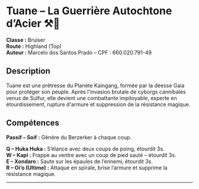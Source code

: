 # Tuane – La Guerrière Autochtone d’Acier ⚒️🌿

**Classe :** Bruiser  
**Route :** Highland (Top)  
**Auteur :** Marcelo dos Santos Prado – CPF : 660.020.791-49  

## Description
Tuane est une prêtresse du Planète Kaingang, formée par la déesse Gaia pour protéger son peuple. Après l'invasion brutale de cyborgs cannibales venus de Sulfur, elle devient une combattante impitoyable, experte en étourdissement, rupture d'armure et suppression de la résistance magique.

## Compétences
**Passif – Soif :** Génère du Berzerker à chaque coup.  

**Q – Huka Huka :** S’élance avec deux coups de poing, étourdit 3s.  
**W – Kapi :** Frappe au ventre avec un coup de pied sauté – étourdit 3s.  
**E – Xondaro :** Saute sur les épaules de l’ennemi, étourdit 3s.  
**R – Oi’o (Ultime) :** Attaque en spirale, brise l’armure et supprime la résistance magique.

---

